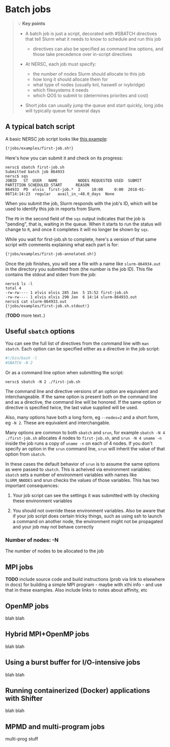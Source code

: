 # Batch jobs

> :bulb: **Key points**
>
> * A batch job is just a script, decorated with #SBATCH directives that tell
>   Slurm what it needs to know to schedule and run this job
>     * directives can also be specified as command line options, and those
>       take precedence over in-script directives
>
> * At NERSC, each job must specify:
>     * the number of nodes Slurm should allocate to this job
>     * how long it should allocate them for
>     * what type of nodes (usually knl, haswell or ivybridge)
>     * which filesystems it needs
>     * which QOS to submit to (determines priorites and cost)
>
> * Short jobs can usually jump the queue and start quickly, long jobs will
>   typically queue for several days

## A typical batch script

A basic NERSC job script looks like [this example](examples/first-job.sh):
```bash
{!jobs/examples/first-job.sh!}
```

Here's how you can submit it and check on its progress:
```console
nersc$ sbatch first-job.sh
Submitted batch job 864933
nersc$ sqs
JOBID   ST  USER   NAME         NODES REQUESTED USED  SUBMIT               PARTITION SCHEDULED_START      REASON
864933  PD  elvis  first-job.*  2     10:00     0:00  2018-01-06T14:14:23  regular   avail_in_~48.0_days  None
```

When you submit the job, Slurm responds with the job's ID, which will be used 
to identify this job in reports from Slurm.

The `PD` in the second field of the `sqs` output indicates that the job is 
"pending", that is, waiting in the queue. When it starts to run the status will
change to `R`, and once it completes it will no longer be shown by `sqs`.

While you wait for first-job.sh to complete, here's a version of that same 
script with comments explaining what each part is for:

```bash
{!jobs/examples/first-job-annotated.sh!}
```

Once the job finishes, you will see a file with a name like `slurm-864934.out` 
in the directory you submitted from (the number is the job ID). This file
contains the stdout and stderr from the job: 

```console
nersc$ ls -l
total 4
-rw-rw---- 1 elvis elvis 285 Jan  5 15:52 first-job.sh
-rw-rw---- 1 elvis elvis 290 Jan  6 14:14 slurm-864933.out
nersc$ cat slurm-864933.out 
{!jobs/examples/first-job.sh.stdout!}
```

(**TODO** more text..)

## Useful `sbatch` options

You can see the full list of directives from the command line with 
`man sbatch`. Each option can be specified either as a directive in the job
script:

```bash
#!/bin/bash -l
#SBATCH -N 2
```

Or as a command line option when submitting the script:

```console
nersc$ sbatch -N 2 ./first-job.sh
```

The command line and directive versions of an option are equivalent and 
interchangeable. If the same option is present both on the command line and as
a directive, the command line will be honored. If the same option or directive
is specified twice, the last value supplied will be used.

Also, many options have both a long form, eg `--nodes=2` and a short form, eg
`-N 2`. These are equivalent and interchangable.

Many options are common to both `sbatch` and `srun`, for example 
`sbatch -N 4 ./first-job.sh` allocates 4 nodes to `first-job.sh`, and 
`srun -N 4 uname -n` inside the job runs a copy of `uname -n` on each of 4 
nodes. If you don't specify an option in the `srun` command line, `srun` will
inherit the value of that option from `sbatch`.

In these cases the default behavior of `srun` is to assume the same 
options as were passed to `sbatch`. This is acheived via environment variables:
`sbatch` sets a number of environment variables with names like `SLURM_NNODES`
and srun checks the values of those variables. This has two important 
consequences:

1. Your job script can see the settings it was submitted with by checking
   these environment variables

2. You should not override these environment variables. Also be aware that
   if your job script does certain tricky things, such as using ssh to 
   launch a command on another node, the environment might not be 
   propagated and your job may not behave correctly

### Number of nodes: -N

The number of nodes to be allocated to the job


## MPI jobs

**TODO** include source code and build instructions (prob via link to elsewhere in docs)
for building a simple MPI program - maybe with xthi info - and use that in these examples.
Also include links to notes about affinity, etc

## OpenMP jobs

blah blah

## Hybrid MPI+OpenMP jobs

blah blah

## Using a burst buffer for I/O-intensive jobs

blah blah

## Running containerized (Docker) applications with Shifter

blah blah

## MPMD and multi-program jobs 

multi-prog stuff


